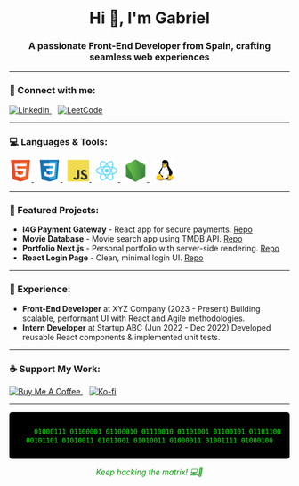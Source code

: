 <h1 align="center">Hi 👋, I'm Gabriel</h1>
<h3 align="center">A passionate Front-End Developer from Spain, crafting seamless web experiences</h3>

---

<h3 align="left">🔗 Connect with me:</h3>
<p align="left">
  <a href="https://linkedin.com/in/gersongz/" target="_blank" rel="noopener noreferrer">
    <img src="https://raw.githubusercontent.com/rahuldkjain/github-profile-readme-generator/master/src/images/icons/Social/linked-in-alt.svg" alt="LinkedIn" width="40" height="30" />
  </a>
  &nbsp;&nbsp;
  <a href="https://leetcode.com/gabriel-sys-cod/" target="_blank" rel="noopener noreferrer">
    <img src="https://raw.githubusercontent.com/rahuldkjain/github-profile-readme-generator/master/src/images/icons/Social/leet-code.svg" alt="LeetCode" width="40" height="30" />
  </a>
</p>

---

<h3 align="left">💻 Languages & Tools:</h3>
<p align="left">
  <a href="https://developer.mozilla.org/en-US/docs/Web/HTML" target="_blank" rel="noopener noreferrer">
    <img src="https://raw.githubusercontent.com/devicons/devicon/master/icons/html5/html5-original.svg" alt="HTML5" width="40" height="40" />
  </a>
  &nbsp;
  <a href="https://developer.mozilla.org/en-US/docs/Web/CSS" target="_blank" rel="noopener noreferrer">
    <img src="https://raw.githubusercontent.com/devicons/devicon/master/icons/css3/css3-original.svg" alt="CSS3" width="40" height="40" />
  </a>
  &nbsp;
  <a href="https://developer.mozilla.org/en-US/docs/Web/JavaScript" target="_blank" rel="noopener noreferrer">
    <img src="https://raw.githubusercontent.com/devicons/devicon/master/icons/javascript/javascript-original.svg" alt="JavaScript" width="40" height="40" />
  </a>
  &nbsp;
  <a href="https://reactjs.org/" target="_blank" rel="noopener noreferrer">
    <img src="https://raw.githubusercontent.com/devicons/devicon/master/icons/react/react-original.svg" alt="React" width="40" height="40" />
  </a>
  &nbsp;
  <a href="https://nodejs.org/" target="_blank" rel="noopener noreferrer">
    <img src="https://raw.githubusercontent.com/devicons/devicon/master/icons/nodejs/nodejs-original.svg" alt="Node.js" width="40" height="40" />
  </a>
  &nbsp;
  <a href="https://www.linux.org/" target="_blank" rel="noopener noreferrer">
    <img src="https://raw.githubusercontent.com/devicons/devicon/master/icons/linux/linux-original.svg" alt="Linux" width="40" height="40" />
  </a>
</p>

---

<h3 align="left">🚀 Featured Projects:</h3>
<ul>
  <li><b>I4G Payment Gateway</b> - React app for secure payments. <a href="https://github.com/GABRIEL-SYS-COD/I4G-Payment-Gateway" target="_blank">Repo</a></li>
  <li><b>Movie Database</b> - Movie search app using TMDB API. <a href="https://github.com/GABRIEL-SYS-COD/movie-database" target="_blank">Repo</a></li>
  <li><b>Portfolio Next.js</b> - Personal portfolio with server-side rendering. <a href="https://github.com/GABRIEL-SYS-COD/portfolio-next" target="_blank">Repo</a></li>
  <li><b>React Login Page</b> - Clean, minimal login UI. <a href="https://github.com/GABRIEL-SYS-COD/react-login-page" target="_blank">Repo</a></li>
</ul>

---

<h3 align="left">💼 Experience:</h3>
<ul>
  <li><b>Front-End Developer</b> at XYZ Company (2023 - Present)  
    Building scalable, performant UI with React and Agile methodologies.
  </li>
  <li><b>Intern Developer</b> at Startup ABC (Jun 2022 - Dec 2022)  
    Developed reusable React components & implemented unit tests.
  </li>
</ul>

---

<h3 align="left">☕ Support My Work:</h3>
<p>
  <a href="https://www.buymeacoffee.com/gabrielsyscod" target="_blank">
    <img src="https://cdn.buymeacoffee.com/buttons/v2/default-yellow.png" alt="Buy Me A Coffee" height="50" width="210" />
  </a>
  &nbsp;&nbsp;
  <a href="https://ko-fi.com/gabrielsyscod" target="_blank">
    <img src="https://cdn.ko-fi.com/cdn/kofi3.png?v=3" alt="Ko-fi" height="50" width="210" />
  </a>
</p>

---

<p align="center" style="font-family: monospace; color: #0f0; background: black; padding: 10px; border-radius: 5px;">
  <code>
    01000111 01100001 01100010 01110010 01101001 01100101 01101100 00101101 01010011 01011001 01010011 01000011 01001111 01000100
  </code>
</p>

<p align="center" style="font-style: italic; color: #090;">
  Keep hacking the matrix! 💻🖤
</p>
